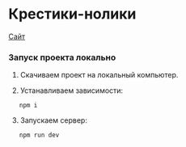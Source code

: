 # Крестики-нолики

[Сайт](https://projectongithub.github.io/tic-tac-toe/)

### Запуск проекта локально

1. Скачиваем проект на локальный компьютер.

2. Устанавливаем зависимости:

```console
   npm i
```

3. Запускаем сервер:

```console
   npm run dev
```
